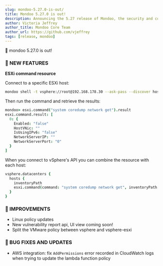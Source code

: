 ```yaml
---
slug: mondoo-5.27.0-is-out/
title: Mondoo 5.27.0 is out!
description: Announcing the 5.27 release of Mondoo, the security and compliance platform that prioritizes risks that matter most in your infrastructure.
author: Victoria Jeffrey
author_title: Mondoo Core Team
author_url: https://github.com/vjeffrey
tags: [release, mondoo]
---
```


🥳 mondoo 5.27.0 is out!

### 🎉 NEW FEATURES

<b> ESXi command resource </b>

Connect to a specific ESXi host:

```bash
mondoo shell -t vsphere://root@192.168.178.30 --ask-pass --discover host-machines --platform-id //platformid.api.mondoo.app/runtime/vsphere/instance/ha-host/moid/HostSystem-ha-host
```

Then run the command and retrieve the results:

```coffee
mondoo> esxi.command("system coredump network get").result
esxi.command.result: [
  0: {
    Enabled: "false"
    HostVNic: ""
    IsUsingIPv6: "false"
    NetworkServerIP: ""
    NetworkServerPort: "0"
  }
]
```

When you connect to vSphere's API you can combine the resource with each host:

```coffee
vsphere.datacenters {
  hosts {
    inventoryPath
    esxi.command(command: "system coredump network get", inventoryPath: inventoryPath).result
  }
}
```

### 🧹 IMPROVEMENTS

- Linux policy updates
- New vulnerability report api, UI view coming soon!
- Split the VMware policy between vsphere and vsphere-esxi

### 🐛 BUG FIXES AND UPDATES

- AWS integration: fix `AddPermissions` error recorded in CloudWatch logs when trying to update the lambda function policy
